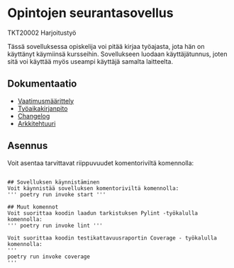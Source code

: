 # Opintojen seurantasovellus
TKT20002 Harjoitustyö

Tässä sovelluksessa opiskelija voi pitää kirjaa työajasta, jota hän on käyttänyt käymiinsä kursseihin. Sovellukseen luodaan käyttäjätunnus, joten sitä voi käyttää myös useampi käyttäjä samalta laitteelta.

## Dokumentaatio
- [Vaatimusmäärittely](https://github.com/hhuuskon/ohte-harjoitustyo/blob/master/SeuraaOpintojasi/dokumentaatio/vaatimusmaarittely.md)
- [Työaikakirjanpito](https://github.com/hhuuskon/ohte-harjoitustyo/blob/master/SeuraaOpintojasi/dokumentaatio/tyoaikakirjanpito.md)
- [Changelog](https://github.com/hhuuskon/ohte-harjoitustyo/blob/master/SeuraaOpintojasi/dokumentaatio/changelog.md)
- [Arkkitehtuuri](https://github.com/hhuuskon/ohte-harjoitustyo/blob/master/SeuraaOpintojasi/dokumentaatio/arkkitehtuuri.md)

## Asennus
Voit asentaa tarvittavat riippuvuudet komentoriviltä komennolla:
~~~ poetry install ~~~

## Sovelluksen käynnistäminen
Voit käynnistää sovelluksen komentoriviltä komennolla:
''' poetry run invoke start '''

## Muut komennot
Voit suorittaa koodin laadun tarkistuksen Pylint -työkalulla komennolla:
''' poetry run invoke lint '''

Voit suorittaa koodin testikattavuusraportin Coverage - työkalulla komennolla:
''' 
poetry run invoke coverage
'''
